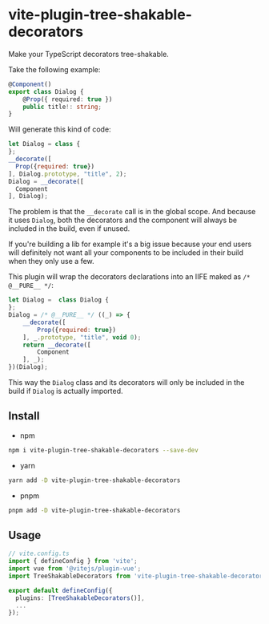 # vite-plugin-tree-shakable-decorators

Make your TypeScript decorators tree-shakable.

Take the following example:

```ts
@Component()
export class Dialog {
    @Prop({ required: true })
    public title!: string;
}
```

Will generate this kind of code:
```js
let Dialog = class {
};
__decorate([
  Prop({required: true})
], Dialog.prototype, "title", 2);
Dialog = __decorate([
  Component
], Dialog);
```

The problem is that the `__decorate` call is in the global scope. And because it uses `Dialog`, both the decorators and the component will always be included in the build, even if unused.

If you're building a lib for example it's a big issue because your end users will definitely not want all your components to be included in their build when they only use a few.

This plugin will wrap the decorators declarations into an IIFE maked as `/* @__PURE__ */`:
```js
let Dialog =  class Dialog {
};
Dialog = /* @__PURE__ */ ((_) => {
    __decorate([
        Prop({required: true})
    ], _.prototype, "title", void 0);
    return __decorate([
        Component
    ], _);
})(Dialog);
```

This way the `Dialog` class and its decorators will only be included in the build if `Dialog` is actually imported.

## Install

- npm

```bash
npm i vite-plugin-tree-shakable-decorators --save-dev
```
- yarn 
```bash
yarn add -D vite-plugin-tree-shakable-decorators
```

- pnpm

```bash
pnpm add -D vite-plugin-tree-shakable-decorators
```

## Usage

```ts
// vite.config.ts
import { defineConfig } from 'vite';
import vue from '@vitejs/plugin-vue';
import TreeShakableDecorators from 'vite-plugin-tree-shakable-decorators';

export default defineConfig({
  plugins: [TreeShakableDecorators()],
  ...
});
```
